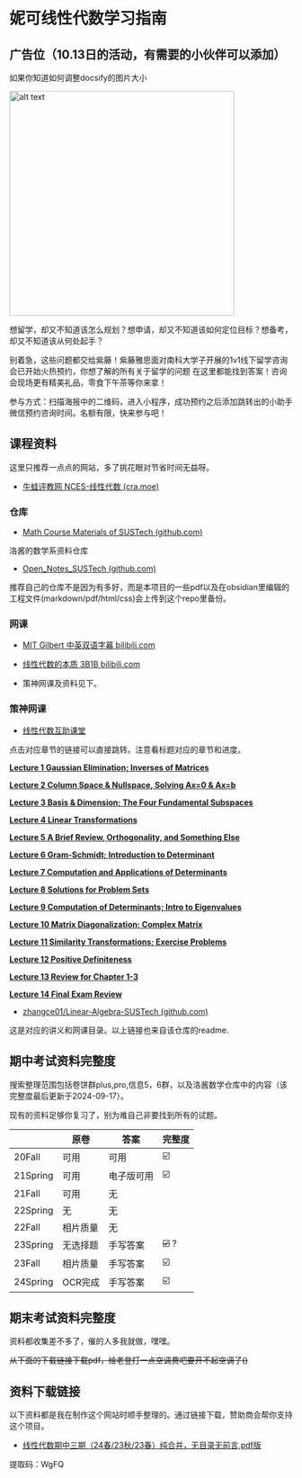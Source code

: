 # 妮可线性代数学习指南

## 广告位（10.13日的活动，有需要的小伙伴可以添加）

如果你知道如何调整docsify的图片大小

<!-- ![alt text](psc_copy.jpg) -->

<!-- <img src="psc_copy.jpg" alt="alt text" style="width:200px;height:auto;"> -->

<!-- <img src="https://liubinfighter.github.io/Jay_Survival_Manual/doc/ma113/psc.jpg" alt="alt text" style="width:200px;height:auto;"> -->

<img src="https://liubinfighter.github.io/Jay_Survival_Manual/doc/ma113/psc1+2.jpg" alt="alt text" style="width:400px;height:auto;">

想留学，却又不知道该怎么规划？想申请，却又不知道该如何定位目标？想备考，却又不知道该从何处起手？

别着急，这些问题都交给紫藤！紫藤雅思面对南科大学子开展的1v1线下留学咨询会已开始火热预约，你想了解的所有关于留学的问题 在这里都能找到答案！咨询会现场更有精美礼品，零食下午茶等你来拿！

参与方式：扫描海报中的二维码，进入小程序，成功预约之后添加跳转出的小助手微信预约咨询时间。名额有限，快来参与吧！


## 课程资料

这里只推荐一点点的网站，多了挑花眼对节省时间无益呀。

- [牛蛙评教网 NCES-线性代数 (cra.moe)](https://nces.cra.moe/course/7205/)

### 仓库

- [Math Course Materials of SUSTech (github.com)](https://github.com/LunaQu4kez/SUSTech_Math_Course_Materials)

洛酱的数学系资料仓库

- [Open_Notes_SUSTech (github.com)](https://github.com/LIUBINfighter/Open_Notes_SUSTech)

推荐自己的仓库不是因为有多好，而是本项目的一些pdf以及在obsidian里编辑的工程文件(markdown/pdf/html/css)会上传到这个repo里备份。

### 网课

- [MIT Gilbert 中英双语字幕 bilibili.com](https://www.bilibili.com/video/BV1zx411g7gq/?spm_id_from=333.337.search-card.all.click&vd_source=8bff7cdac17c4bc79b5b5163a742ba14)

- [线性代数的本质 3B1B bilibili.com](https://www.bilibili.com/video/BV1Ys411k7yQ/?spm_id_from=333.337.search-card.all.click&vd_source=8bff7cdac17c4bc79b5b5163a742ba14)

- 策神网课及资料见下。

### 策神网课

- [线性代数互助课堂](https://www.bilibili.com/video/BV1cD4y117m9/?spm_id_from=333.788&vd_source=8bff7cdac17c4bc79b5b5163a742ba14)

点击对应章节的链接可以直接跳转。注意看标题对应的章节和进度。

[**Lecture 1 Gaussian Elimination; Inverses of Matrices**](https://www.bilibili.com/video/BV1P3411L7zd)

[**Lecture 2 Column Space & Nullspace, Solving Ax=0 & Ax=b**](https://www.bilibili.com/video/BV1CZ4y1z7b7)

[**Lecture 3 Basis & Dimension; The Four Fundamental Subspaces**](https://www.bilibili.com/video/BV1zi4y1r7oz)

[**Lecture 4 Linear Transformations**](https://www.bilibili.com/video/BV1rq4y1Y7mF)

[**Lecture 5 A Brief Review, Orthogonality, and Something Else**](https://www.bilibili.com/video/BV1n94y1Z7HU)

[**Lecture 6 Gram-Schmidt; Introduction to Determinant**](https://www.bilibili.com/video/BV16Y4y1e7gW)

[**Lecture 7 Computation and Applications of Determinants**](https://www.bilibili.com/video/BV1va411v7m2)

[**Lecture 8 Solutions for Problem Sets**](https://www.bilibili.com/video/BV1mS4y1h7mB)

[**Lecture 9 Computation of Determinants; Intro to Eigenvalues**](https://www.bilibili.com/video/BV1Lr4y1n7kW)

[**Lecture 10 Matrix Diagonalization; Complex Matrix**](https://www.bilibili.com/video/BV1pr4y1t7EW)

[**Lecture 11 Similarity Transformations; Exercise Problems**](https://www.bilibili.com/video/BV1UY4y1z7Cz)

[**Lecture 12 Positive Definiteness**](https://www.bilibili.com/video/BV1NF41157Vr)

[**Lecture 13 Review for Chapter 1-3**](https://www.bilibili.com/video/BV16S4y1q79i)

[**Lecture 14 Final Exam Review**](https://www.bilibili.com/video/BV1hB4y1S7pG)

- [zhangce01/Linear-Algebra-SUSTech (github.com)](https://github.com/zhangce01/Linear-Algebra-SUSTech?tab=readme-ov-file#linear-algebra-sustech)

这是对应的讲义和网课目录。以上链接也来自该仓库的readme.


## 期中考试资料完整度

搜索整理范围包括卷饼群plus,pro,信息5，6群，以及洛酱数学仓库中的内容（该完整度最后更新于2024-09-17）。

现有的资料足够你复习了，别为难自己非要找到所有的试题。

|          | 原卷                                | 答案                                      | 完整度         |
| -------- | --------------------------------- | --------------------------------------- | ----------- |
| 20Fall   | 可用           | 可用           | ☑️          |
| 21Spring | 可用      | 电子版可用 | ☑️          |
| 21Fall   | 可用            | 无                                    |             |
| 22Spring | 无                                 | 无                                       |             |
| 22Fall   | 相片质量| 无                                |             |
| 23Spring | 无选择题                              | 手写答案    | ~~☑️~~     ?     |
| 23Fall   | 相片质量                              | 手写答案            | ☑️          |
| 24Spring | OCR完成                             | 手写答案                                    | ☑️|

## 期末考试资料完整度

资料都收集差不多了，催的人多我就做，嘿嘿。

~~从下面的下载链接下载pdf，给老登打一点空调费吧要开不起空调了()~~

## 资料下载链接

以下资料都是我在制作这个网站时顺手整理的。通过链接下载，赞助商会帮你支持这个项目。

- [线性代数期中三期（24春/23秋/23春）纯合并，无目录无前言,pdf版](https://pan.quark.cn/s/70ca7b0d2eaf)

提取码：WgFQ
